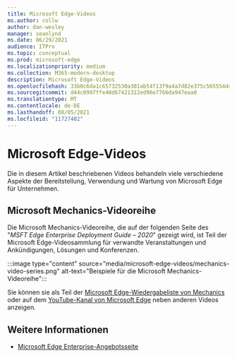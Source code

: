 ```yaml
---
title: Microsoft Edge-Videos
ms.author: collw
author: dan-wesley
manager: seanlynd
ms.date: 06/29/2021
audience: ITPro
ms.topic: conceptual
ms.prod: microsoft-edge
ms.localizationpriority: medium
ms.collection: M365-modern-desktop
description: Microsoft Edge-Videos
ms.openlocfilehash: 33b0c6da1c65732530a301ab54f13f9a4a7d82e375c565554d4224a791bcc8ad
ms.sourcegitcommit: d44c0997ffe40d67421312ed96e7766da947eaa0
ms.translationtype: MT
ms.contentlocale: de-DE
ms.lasthandoff: 08/05/2021
ms.locfileid: "11727402"
---
```

# <a name="microsoft-edge-videos"></a>Microsoft Edge-Videos

Die in diesem Artikel beschriebenen Videos behandeln viele verschiedene Aspekte der Bereitstellung, Verwendung und Wartung von Microsoft Edge für Unternehmen.

## <a name="the-microsoft-mechanics-video-series"></a>Microsoft Mechanics-Videoreihe

Die Microsoft Mechanics-Videoreihe, die auf der folgenden Seite des "*MSFT Edge Enterprise Deployment Guide – 2020*" gezeigt wird, ist Teil der Microsoft Edge-Videosammlung für verwandte Veranstaltungen und Ankündigungen, Lösungen und Konferenzen.

:::image type="content" source="media/microsoft-edge-videos/mechanics-video-series.png" alt-text="Beispiele für die Microsoft Mechanics-Videoreihe":::

Sie können sie als Teil der [Microsoft Edge-Wiedergabeliste von Mechanics](https://www.youtube.com/playlist?list=PLXtHYVsvn_b-uXh1tMeYpT-0iD8tD3tFy) oder auf dem [YouTube-Kanal von Microsoft Edge](https://www.youtube.com/channel/UCIGx7oT8p6-jUpOfg98yelA) neben anderen Videos anzeigen.

## <a name="see-also"></a>Weitere Informationen

- [Microsoft Edge Enterprise-Angebotsseite](https://aka.ms/EdgeEnterprise)